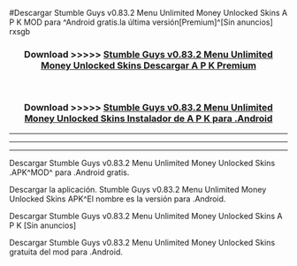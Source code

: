 #Descargar Stumble Guys v0.83.2 Menu Unlimited Money Unlocked Skins  A P K MOD para ^Android gratis.la última versión[Premium]^[Sin anuncios] rxsgb



<div align="center">
<h3>Download >>>>> <a href="https://es-web.web.app/?es= Stumble Guys v0.83.2 Menu Unlimited Money Unlocked Skins ">Stumble Guys v0.83.2 Menu Unlimited Money Unlocked Skins  Descargar A P K Premium</a></h3><br>

<h3>Download >>>>> <a href="https://es-web.web.app/?es= Stumble Guys v0.83.2 Menu Unlimited Money Unlocked Skins ">Stumble Guys v0.83.2 Menu Unlimited Money Unlocked Skins  Instalador de A P K para .Android</a></h3>
</div>


----------------------------------------------------------

----------------------------------------------------------

----------------------------------------------------------

Descargar Stumble Guys v0.83.2 Menu Unlimited Money Unlocked Skins  .APK^MOD^ para .Android gratis.

Descargar la aplicación. Stumble Guys v0.83.2 Menu Unlimited Money Unlocked Skins  APK^El nombre es la versión para .Android.

Descargar Stumble Guys v0.83.2 Menu Unlimited Money Unlocked Skins  A P K [Sin anuncios]

Descargar Stumble Guys v0.83.2 Menu Unlimited Money Unlocked Skins  gratuita del mod para .Android.